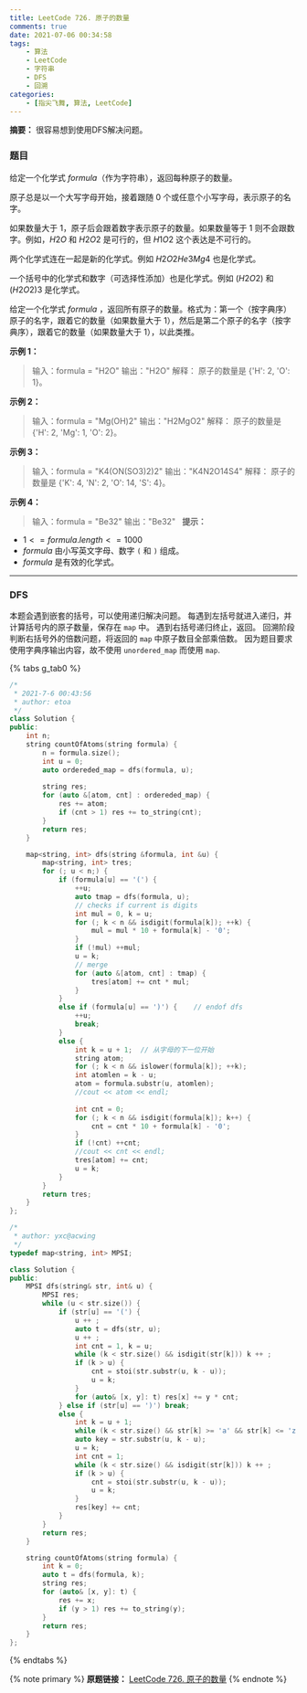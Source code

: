 ```yaml
---
title: LeetCode 726. 原子的数量
comments: true
date: 2021-07-06 00:34:58
tags:
    - 算法
    - LeetCode
    - 字符串
    - DFS
    - 回溯
categories:
    - [指尖飞舞, 算法, LeetCode]
---
```

__摘要：__
很容易想到使用DFS解决问题。
<!-- more -->

### 题目

给定一个化学式 $formula$（作为字符串），返回每种原子的数量。

原子总是以一个大写字母开始，接着跟随 $0$ 个或任意个小写字母，表示原子的名字。

如果数量大于 $1$，原子后会跟着数字表示原子的数量。如果数量等于 $1$ 则不会跟数字。例如，$H2O$ 和 $H2O2$ 是可行的，但 $H1O2$ 这个表达是不可行的。

两个化学式连在一起是新的化学式。例如 $H2O2He3Mg4$ 也是化学式。

一个括号中的化学式和数字（可选择性添加）也是化学式。例如 $(H2O2)$ 和 $(H2O2)3$ 是化学式。

给定一个化学式 $formula$ ，返回所有原子的数量。格式为：第一个（按字典序）原子的名字，跟着它的数量（如果数量大于 $1$），然后是第二个原子的名字（按字典序），跟着它的数量（如果数量大于 $1$），以此类推。

__示例 1：__

> 输入：formula = "H2O"
输出："H2O"
解释：
原子的数量是 {'H': 2, 'O': 1}。

__示例 2：__

> 输入：formula = "Mg(OH)2"
输出："H2MgO2"
解释： 
原子的数量是 {'H': 2, 'Mg': 1, 'O': 2}。

__示例 3：__

> 输入：formula = "K4(ON(SO3)2)2"
输出："K4N2O14S4"
解释：
原子的数量是 {'K': 4, 'N': 2, 'O': 14, 'S': 4}。

__示例 4：__

> 输入：formula = "Be32"
输出："Be32"
 
__提示：__

+ $1 <= formula.length <= 1000$
+ $formula$ 由小写英文字母、数字 `(` 和 `)` 组成。
+ $formula$ 是有效的化学式。

___

### DFS

本题会遇到嵌套的括号，可以使用递归解决问题。
每遇到左括号就进入递归，并计算括号内的原子数量，保存在 `map` 中。
遇到右括号递归终止，返回。
回溯阶段判断右括号外的倍数问题，将返回的 `map` 中原子数目全部乘倍数。
因为题目要求使用字典序输出内容，故不使用 `unordered_map` 而使用 `map`.

{% tabs g_tab0 %}
<!-- tab C++ -->
```c++
/*
 * 2021-7-6 00:43:56
 * author: etoa
 */
class Solution {
public:
    int n;
    string countOfAtoms(string formula) {
        n = formula.size();
        int u = 0;
        auto ordereded_map = dfs(formula, u);
        
        string res;
        for (auto &[atom, cnt] : ordereded_map) {
            res += atom;
            if (cnt > 1) res += to_string(cnt);
        }
        return res;
    }

    map<string, int> dfs(string &formula, int &u) {
        map<string, int> tres;
        for (; u < n;) {
            if (formula[u] == '(') {
                ++u;
                auto tmap = dfs(formula, u);
                // checks if current is digits
                int mul = 0, k = u;
                for (; k < n && isdigit(formula[k]); ++k) {
                    mul = mul * 10 + formula[k] - '0';
                }
                if (!mul) ++mul;
                u = k;
                // merge
                for (auto &[atom, cnt] : tmap) {
                    tres[atom] += cnt * mul;
                }
            }
            else if (formula[u] == ')') {    // endof dfs
                ++u;
                break;
            }
            else { 
                int k = u + 1;  // 从字母的下一位开始
                string atom;
                for (; k < n && islower(formula[k]); ++k);
                int atomlen = k - u;
                atom = formula.substr(u, atomlen);
                //cout << atom << endl;
                
                int cnt = 0;
                for (; k < n && isdigit(formula[k]); k++) {
                    cnt = cnt * 10 + formula[k] - '0';
                }
                if (!cnt) ++cnt;
                //cout << cnt << endl;
                tres[atom] += cnt;
                u = k;
            }
        }
        return tres;
    }
};
```
<!-- endtab -->

<!-- tab C++ -->
```c++
/*
 * author: yxc@acwing
 */
typedef map<string, int> MPSI;

class Solution {
public:
    MPSI dfs(string& str, int& u) {
        MPSI res;
        while (u < str.size()) {
            if (str[u] == '(') {
                u ++ ;
                auto t = dfs(str, u);
                u ++ ;
                int cnt = 1, k = u;
                while (k < str.size() && isdigit(str[k])) k ++ ;
                if (k > u) {
                    cnt = stoi(str.substr(u, k - u));
                    u = k;
                }
                for (auto& [x, y]: t) res[x] += y * cnt;
            } else if (str[u] == ')') break;
            else {
                int k = u + 1;
                while (k < str.size() && str[k] >= 'a' && str[k] <= 'z') k ++ ;
                auto key = str.substr(u, k - u);
                u = k;
                int cnt = 1;
                while (k < str.size() && isdigit(str[k])) k ++ ;
                if (k > u) {
                    cnt = stoi(str.substr(u, k - u));
                    u = k;
                }
                res[key] += cnt;
            }
        }
        return res;
    }

    string countOfAtoms(string formula) {
        int k = 0;
        auto t = dfs(formula, k);
        string res;
        for (auto& [x, y]: t) {
            res += x;
            if (y > 1) res += to_string(y);
        }
        return res;
    }
};

```
<!-- endtab -->
{% endtabs %}

{% note primary %}
__原题链接：__ [LeetCode 726. 原子的数量](https://leetcode-cn.com/problems/number-of-atoms/)
{% endnote %}